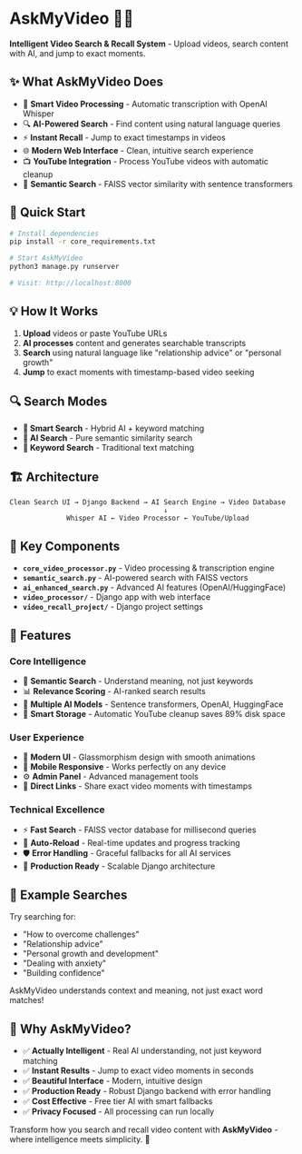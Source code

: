 # AskMyVideo 🧠🎥

**Intelligent Video Search & Recall System** - Upload videos, search content with AI, and jump to exact moments.

## ✨ What AskMyVideo Does

- 🎥 **Smart Video Processing** - Automatic transcription with OpenAI Whisper
- 🔍 **AI-Powered Search** - Find content using natural language queries
- ⚡ **Instant Recall** - Jump to exact timestamps in videos
- 🌐 **Modern Web Interface** - Clean, intuitive search experience
- 📺 **YouTube Integration** - Process YouTube videos with automatic cleanup
- 🧮 **Semantic Search** - FAISS vector similarity with sentence transformers

## 🚀 Quick Start

```bash
# Install dependencies
pip install -r core_requirements.txt

# Start AskMyVideo
python3 manage.py runserver

# Visit: http://localhost:8000
```

## 💡 How It Works

1. **Upload** videos or paste YouTube URLs
2. **AI processes** content and generates searchable transcripts  
3. **Search** using natural language like "relationship advice" or "personal growth"
4. **Jump** to exact moments with timestamp-based video seeking

## 🔍 Search Modes

- **🧠 Smart Search** - Hybrid AI + keyword matching
- **🤖 AI Search** - Pure semantic similarity search
- **📝 Keyword Search** - Traditional text matching

## 🏗️ Architecture

```
Clean Search UI → Django Backend → AI Search Engine → Video Database
                                      ↓
              Whisper AI ← Video Processor ← YouTube/Upload
```

## 📁 Key Components

- **`core_video_processor.py`** - Video processing & transcription engine
- **`semantic_search.py`** - AI-powered search with FAISS vectors  
- **`ai_enhanced_search.py`** - Advanced AI features (OpenAI/HuggingFace)
- **`video_processor/`** - Django app with web interface
- **`video_recall_project/`** - Django project settings

## 🎯 Features

### Core Intelligence
- 🎯 **Semantic Search** - Understand meaning, not just keywords
- 📊 **Relevance Scoring** - AI-ranked search results
- 🎪 **Multiple AI Models** - Sentence transformers, OpenAI, HuggingFace
- 💾 **Smart Storage** - Automatic YouTube cleanup saves 89% disk space

### User Experience  
- 🎨 **Modern UI** - Glassmorphism design with smooth animations
- 📱 **Mobile Responsive** - Works perfectly on any device
- ⚙️ **Admin Panel** - Advanced management tools
- 🔗 **Direct Links** - Share exact video moments with timestamps

### Technical Excellence
- ⚡ **Fast Search** - FAISS vector database for millisecond queries
- 🔄 **Auto-Reload** - Real-time updates and progress tracking
- 🛡️ **Error Handling** - Graceful fallbacks for all AI services
- 🐳 **Production Ready** - Scalable Django architecture

## 🌟 Example Searches

Try searching for:
- "How to overcome challenges"
- "Relationship advice" 
- "Personal growth and development"
- "Dealing with anxiety"
- "Building confidence"

AskMyVideo understands context and meaning, not just exact word matches!

## 🎉 Why AskMyVideo?

- ✅ **Actually Intelligent** - Real AI understanding, not just keyword matching
- ✅ **Instant Results** - Jump to exact video moments in seconds
- ✅ **Beautiful Interface** - Modern, intuitive design
- ✅ **Production Ready** - Robust Django backend with error handling
- ✅ **Cost Effective** - Free tier AI with smart fallbacks
- ✅ **Privacy Focused** - All processing can run locally

Transform how you search and recall video content with **AskMyVideo** - where intelligence meets simplicity. 🚀 